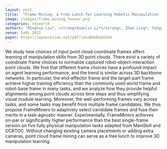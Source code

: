 ```yaml
---
layout: post
title:  "Frame Mining: a Free Lunch for Learning Robotic Manipulation from 3D Point Clouds"
image: /images/frame_mining_teaser.png
categories: research
authors: "Minghua Liu*, <strong>Xuanlin Li*</strong>, Zhan Ling*, Yangyan Li, Hao Su"
venue: CoRL 2022
paper: https://openreview.net/pdf?id=oB3U8sbSfmV
---
```

We study how choices of input point cloud coordinate frames affect learning of manipulation skills from 3D point clouds. There exist a variety of coordinate frame choices to normalize captured robot-object-interaction point clouds. We find that different frame choices have a profound impact on agent learning performance, and the trend is similar across 3D backbone networks. In particular, the end-effector frame and the target-part frame achieve higher training efficiency than the commonly used world frame and robot-base frame in many tasks, and we analyze how they
provide helpful alignments among point clouds across time steps and thus simplifying visual module learning. Moreover, the well-performing frames vary across tasks, and some tasks may benefit from multiple frame candidates. We thus propose FrameMiners to adaptively select candidate frames and fuse their merits in a task-agnostic manner. Experimentally, FrameMiners achieves on-par or significantly higher performance than the best single-frame version on five fully physical manipulation tasks adapted from ManiSkill and OCRTOC. Without changing existing camera placements or adding extra cameras, point cloud frame mining can serve as a free lunch to improve 3D manipulation learning.